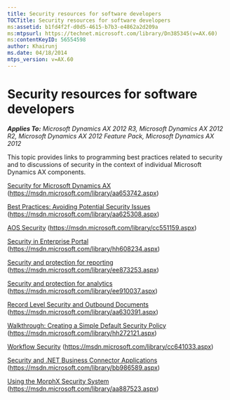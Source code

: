```yaml
---
title: Security resources for software developers
TOCTitle: Security resources for software developers
ms:assetid: b1fd4f2f-d0d5-4615-b7b3-e4862a2d209a
ms:mtpsurl: https://technet.microsoft.com/library/Dn385345(v=AX.60)
ms:contentKeyID: 56554598
author: Khairunj
ms.date: 04/18/2014
mtps_version: v=AX.60
---
```


# Security resources for software developers 


_**Applies To:** Microsoft Dynamics AX 2012 R3, Microsoft Dynamics AX 2012 R2, Microsoft Dynamics AX 2012 Feature Pack, Microsoft Dynamics AX 2012_

This topic provides links to programming best practices related to security and to discussions of security in the context of individual Microsoft Dynamics AX components.

[Security for Microsoft Dynamics AX](https://technet.microsoft.com/library/aa653742\(v=ax.60\)) (https://msdn.microsoft.com/library/aa653742.aspx)

[Best Practices: Avoiding Potential Security Issues](https://technet.microsoft.com/library/aa625308\(v=ax.60\)) (https://msdn.microsoft.com/library/aa625308.aspx)

[AOS Security](https://technet.microsoft.com/library/cc551159\(v=ax.60\)) (https://msdn.microsoft.com/library/cc551159.aspx)

[Security in Enterprise Portal](https://technet.microsoft.com/library/hh608234\(v=ax.60\)) (https://msdn.microsoft.com/library/hh608234.aspx)

[Security and protection for reporting](security-and-protection-for-reporting.md) (https://msdn.microsoft.com/library/ee873253.aspx)

[Security and protection for analytics](security-and-protection-for-analytics.md) (https://msdn.microsoft.com/library/ee910037.aspx)

[Record Level Security and Outbound Documents](record-level-security-and-outbound-documents.md) (https://msdn.microsoft.com/library/aa630391.aspx)

[Walkthrough: Creating a Simple Default Security Policy](https://technet.microsoft.com/library/hh272121\(v=ax.60\)) (https://msdn.microsoft.com/library/hh272121.aspx)

[Workflow Security](https://technet.microsoft.com/library/cc641033\(v=ax.60\)) (https://msdn.microsoft.com/library/cc641033.aspx)

[Security and .NET Business Connector Applications](https://technet.microsoft.com/library/bb986589\(v=ax.60\)) (https://msdn.microsoft.com/library/bb986589.aspx)

[Using the MorphX Security System](https://technet.microsoft.com/library/aa887523\(v=ax.60\)) (https://msdn.microsoft.com/library/aa887523.aspx)

  


